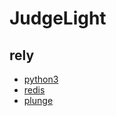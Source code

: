 # JudgeLight


## rely

- [python3](https://www.python.org/)
- [redis](https://redis.io/)
- [plunge](https://github.com/MeiK-h/plunge)
